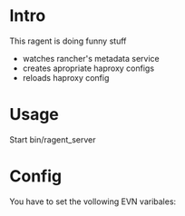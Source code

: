 # Intro

This ragent is doing funny stuff
 * watches rancher's metadata service
 * creates apropriate haproxy configs
 * reloads haproxy config

# Usage

Start bin/ragent_server 

# Config

You have to set the vollowing EVN varibales:
